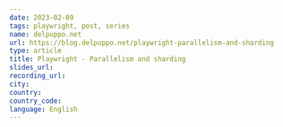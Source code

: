 ```yaml
---
date: 2023-02-09
tags: playwright, post, series
name: delpuppo.net
url: https://blog.delpuppo.net/playwright-parallelism-and-sharding
type: article
title: Playwright - Parallelism and sharding
slides_url:
recording_url:
city:
country:
country_code:
language: English
---
```

